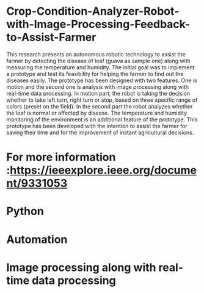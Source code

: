 # Crop-Condition-Analyzer-Robot-with-Image-Processing-Feedback-to-Assist-Farmer

This research presents an autonomous robotic technology to assist the farmer by detecting the disease of leaf (guava as sample one) along with measuring the temperature and humidity. The initial goal was to implement a prototype and test its feasibility for helping the farmer to find out the diseases easily. The prototype has been designed with two features. One is motion and the second one is analysis with image processing along with real-time data processing. In motion part, the robot is taking the decision whether to take left turn, right turn or stop, based on three specific range of colors (preset on the field). In the second part the robot analyzes whether the leaf is normal or affected by disease. The temperature and humidity monitoring of the environment is an additional feature of the prototype. This prototype has been developed with the intention to assist the farmer for saving their time and for the improvement of instant agricultural decisions.

# For more information :https://ieeexplore.ieee.org/document/9331053

# Python 
# Automation
# Image processing along with real-time data processing
